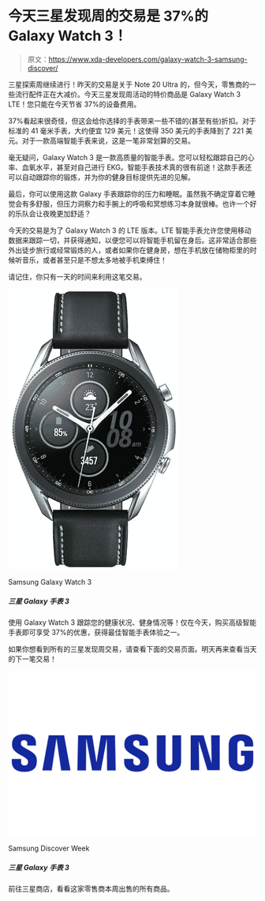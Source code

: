 # 今天三星发现周的交易是 37%的 Galaxy Watch 3！

> 原文：<https://www.xda-developers.com/galaxy-watch-3-samsung-discover/>

三星探索周继续进行！昨天的交易是关于 Note 20 Ultra 的，但今天，零售商的一些流行配件正在大减价。今天三星发现周活动的特价商品是 Galaxy Watch 3 LTE！您只能在今天节省 37%的设备费用。

37%看起来很奇怪，但这会给你选择的手表带来一些不错的(甚至有些)折扣。对于标准的 41 毫米手表，大约便宜 129 美元！这使得 350 美元的手表降到了 221 美元。对于一款高端智能手表来说，这是一笔非常划算的交易。

毫无疑问，Galaxy Watch 3 是一款高质量的智能手表。您可以轻松跟踪自己的心率、血氧水平，甚至对自己进行 EKG。智能手表技术真的很有前途！这款手表还可以自动跟踪你的锻炼，并为你的健身目标提供先进的见解。

最后，你可以使用这款 Galaxy 手表跟踪你的压力和睡眠。虽然我不确定穿着它睡觉会有多舒服，但压力洞察力和手腕上的呼吸和冥想练习本身就很棒。也许一个好的乐队会让夜晚更加舒适？

今天的交易是为了 Galaxy Watch 3 的 LTE 版本。LTE 智能手表允许您使用移动数据来跟踪一切，并获得通知，以便您可以将智能手机留在身后。这非常适合那些外出徒步旅行或经常锻炼的人，或者如果你在健身房，想在手机放在储物柜里的时候听音乐，或者甚至只是不想太多地被手机束缚住！

请记住，你只有一天的时间来利用这笔交易。

 <picture>![Track your health, fitness, and more with the Galaxy Watch 3! Today only, save 37% on the premium smartwatch and get one of the best smartwatch experiences around.](img/4683e34a019305ffe4c33209987c1759.png)</picture> 

Samsung Galaxy Watch 3

##### 三星 Galaxy 手表 3

使用 Galaxy Watch 3 跟踪您的健康状况、健身情况等！仅在今天，购买高级智能手表即可享受 37%的优惠，获得最佳智能手表体验之一。

如果你想看到所有的三星发现周交易，请查看下面的交易页面。明天再来查看当天的下一笔交易！

 <picture>![Head over to the Samsung Store to see everything that the retailer has on sale this week.](img/c52b25872ae517736a7bc9f46d62438c.png)</picture> 

Samsung Discover Week

##### 三星 Galaxy 手表 3

前往三星商店，看看这家零售商本周出售的所有商品。